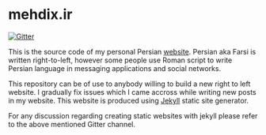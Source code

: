 mehdix.ir
=========
[![Gitter](https://badges.gitter.im/Join%20Chat.svg)](https://gitter.im/mehdisadeghi/mehdix.ir?utm_source=badge&utm_medium=badge&utm_campaign=pr-badge)

This is the source code of my personal Persian [website](http://mehdix.ir). Persian aka Farsi is written right-to-left, however some people use Roman script to write Persian language in messaging applications and social networks. 

This repository can be of use to anybody willing to build a new right to left website. I gradually fix issues which I came accross while writing new posts in my website. This website is produced using [Jekyll](http://jekyllrb.com/) static site generator. 

For any discussion regarding creating static websites with jekyll please refer to the above mentioned Gitter channel.
